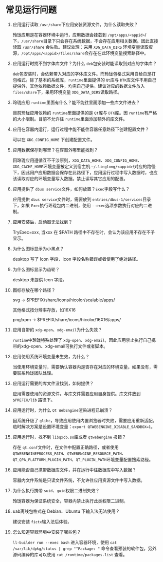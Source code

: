 <!--
SPDX-FileCopyrightText: 2023 UnionTech Software Technology Co., Ltd.

SPDX-License-Identifier: LGPL-3.0-or-later
-->

# 常见运行问题

1. 应用运行读取 `/usr/share`下应用安装资源文件，为什么读取失败？

   玲珑应用是在容器环境中运行，应用数据会挂载到 `/opt/apps/<appid>`/下，`/usr/share`目录下只会存在系统数据，不会存在应用相关数据。因此直接读取 `/usr/share` 会失败。建议处理：采用 `XDG_DATA_DIRS` 环境变量读取资源，`/opt/apps/<appid>/files/share`会存在在此环境变量搜索路径中。
2. 应用运行时找不到字体库文件？为什么 `deb`包安装时能读取到对应的字体库？

   `deb`包安装时，会依赖带入对应的字体库文件。而玲珑包格式采用自给自足打包格式。除了基本的系统库，`runtime`里面提供的 `Qt`库与 `DTK`库文件不用自己提供外，其他依赖数据文件，均需自己提供。建议对应的数据文件放入 `files/share`下，采用环境变量 `XDG_DATA_DIRS`读取路径。
3. 玲珑应用 `runtime`里面有什么？能不能往里面添加一些库文件进去？

   目前玲珑应用依赖的 `runtime`里面提供的是 `Qt`库与 `DTK`库。因 `runtime`有严格的大小限制。目前不允许往 `runtime`里面添加额外的库文件。
4. 应用在容器内运行，运行过程中能不能往容器任意路径下创建配置文件？

   可以在 `XDG_CONFIG_HOME` 下创建配置文件。
5. 应用数据保存到哪里？在容器外哪里能找到？

   因玲珑应用遵循互不干涉原则，`XDG_DATA_HOME`、`XDG_CONFIG_HOME`、`XDG_CACHE_HOME`环境变量被定义到宿主机 `~/.linglong/<appid>`/对应的路径下，因此用户应用数据会保存在此路径下，应用运行过程中写入数据时，也应该读取对应的环境变量写入数据。禁止读写其它应用的配置。
6. 应用提供了 `dbus service`文件，如何放置？`Exec`字段写什么？

   应用提供 `dbus service`文件时，需要放到 `entries/dbus-1/services`目录下，如果 `Exec`执行玲珑包内二进制，使用 `--exec`选项参数执行对应的二进制。
7. 应用安装后，启动器无法找到？

   TryExec=xxx, 当xxx 在 $PATH 路径中不存在时，会认为该应用不存在不予显示。
8. 为什么图标显示为小黑点？

   desktop 写了 Icon 字段，Icon 字段名称错误或者使用了绝对路径。
9. 为什么图标显示为齿轮？

   desktop 未提供 Icon 字段。
10. 图标存放在哪个路径？

    svg  → $PREFIX/share/icons/hicolor/scalable/apps/

    其他格式按分辨率存放，如16X16

    png/xpm → $PREFIX/share/icons/hicolor/16X16/apps/
11. 应用自带的 `xdg-open`、`xdg-email`为什么失效？

    `runtime`中玲珑特殊处理了 `xdg-open`、`xdg-email`，因此应用禁止执行自己携带的xdg-open、xdg-email可执行文件或者脚本。
12. 应用使用系统环境变量未生效，为什么？

    当使用环境变量时，需要确认容器内是否存在对应的环境变量，如果没有，需要联系玲珑团队处理。
13. 应用运行需要的库文件没找到，如何提供？

    应用需要使用的资源文件，与库文件需要应用自身提供。库文件放到 `$PREFIX/lib` 路径下。
14. 应用运行时，为什么 `Qt WebEngine`渲染进程已崩溃？

    因系统升级了 `glibc`，导致应用使用内置浏览器时失败，需要应用重新适配。临时解决方案是设置环境变量：`export QTWEBENGINE_DISABLE_SANDBOX=1`。
15. 应用运行时，找不到 `libqxcb.so`库或者 `qtwebengine` 报错？

    存在 `qt.conf`文件时，在文件中配置正确路径，或者使用 `QTWEBENGINEPROCESS_PATH`、`QTWEBENGINE_RESOURCE_PATH`、`QT_QPA_PLATFORM_PLUGIN_PATH`、`QT_PLUGIN_PATH`环境变量配置搜索路径。
16. 应用能否自己携带数据库文件，并在运行中往数据库中写入数据？

    容器内文件系统是只读文件系统，不允许往应用资源文件中写入数据。
17. 为什么执行携带 `suid`、`guid`权限二进制失效？

    玲珑容器为保证系统安全，容器内禁止执行此类权限二进制。
18. uab离线包格式在 Debian、Ubuntu 下输入法无法使用？

    建议安装 `fictx`输入法后体验。
19. 怎么知道容器环境中安装了哪些包？

    `ll-builder run --exec bash` 进入容器环境，使用  `cat /var/lib/dpkg/status | grep "^Package: "` 命令查看预装的软件包，另外源码编译的库可以使用 `cat /runtime/packages.list` 查看。
